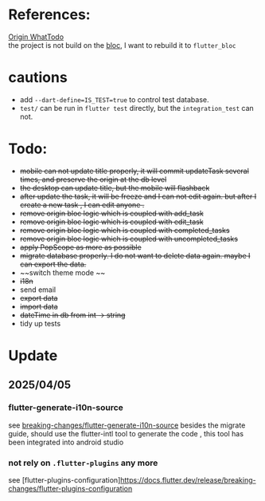 # References:

[Origin WhatTodo](https://github.com/burhanrashid52/WhatTodo) <br/>
the project is not build on the [bloc](https://bloclibrary.dev/), I want to rebuild it
to `flutter_bloc`

# cautions

- add `--dart-define=IS_TEST=true` to control test database.
- `test/` can be run in `flutter test` directly, but the `integration_test` can not.

# Todo:

- ~~mobile can not update title properly, it will commit updateTask several times, and preserve the
  origin at the db level~~
- ~~the desktop can update title, but the mobile will flashback~~
- ~~after update the task, it will be freeze and I can not edit again. but after I create a new
  task , I can edit anyone .~~
- ~~remove origin bloc logic which is coupled with add_task~~
- ~~remove origin bloc logic which is coupled with edit_task~~
- ~~remove origin bloc logic which is coupled with completed_tasks~~
- ~~remove origin bloc logic which is coupled with uncompleted_tasks~~
- ~~apply PopScope as more as possible~~
- ~~migrate database properly. I do not want to delete data again. maybe I can export the data.~~
- ~~switch theme mode ~~
- ~~i18n~~
- send email
- ~~export data~~
- ~~import data~~
- ~~dateTime in db from int -> string~~
- tidy up tests 

# Update
## 2025/04/05
### flutter-generate-i10n-source
see [breaking-changes/flutter-generate-i10n-source](https://docs.flutter.dev/release/breaking-changes/flutter-generate-i10n-source)
besides the migrate guide, should use the flutter-intl tool to generate the code , this tool has been integrated into android studio 

### not rely on `.flutter-plugins` any more
see [flutter-plugins-configuration]https://docs.flutter.dev/release/breaking-changes/flutter-plugins-configuration